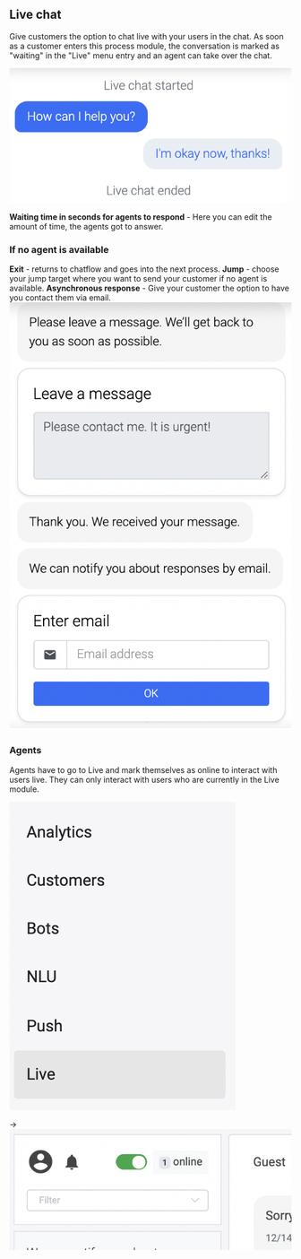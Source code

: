 ## Live chat

Give customers the option to chat live with your users in the chat. As soon as a customer enters this process module, the conversation is marked as "waiting" in the "Live" menu entry and an agent can take over the chat.

![live_chat_demo](live_chat.png)

**Waiting time in seconds for agents to respond** - Here you can edit the amount of time, the agents got to answer.

### If no agent is available

**Exit** - returns to chatflow and goes into the next process.
**Jump** - choose your jump target where you want to send your customer if no agent is available.
**Asynchronous response** - Give your customer the option to have you contact them via email.
![live_chat_asynch_demo](live_chat_asynch.png)

### Agents

Agents have to go to Live and mark themselves as online to interact with users live. They can only interact with users who are currently in the Live module.

![live_agent_example_demo](live_agent_example.png)

->
![live_agent_online_demo](live_agent_online.png)
